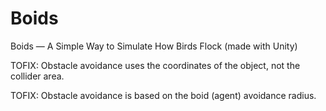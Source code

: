 # Boids
Boids — A Simple Way to Simulate How Birds Flock (made with Unity)

TOFIX: Obstacle avoidance uses the coordinates of the object, not the collider area.

TOFIX: Obstacle avoidance is based on the boid (agent) avoidance radius.
